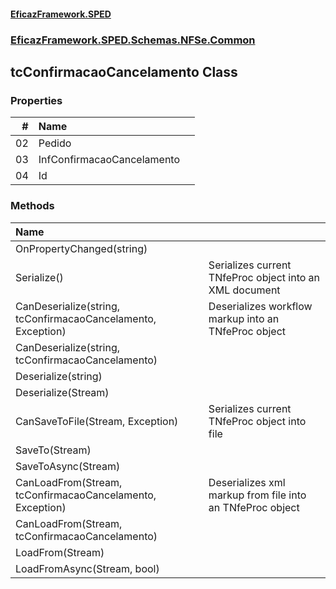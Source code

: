 #### [EficazFramework.SPED](EficazFrameworkSPED.md 'EficazFramework SPED')
### [EficazFramework.SPED.Schemas.NFSe.Common](EficazFramework.SPED.Schemas.NFSe.Common.md 'EficazFramework.SPED.Schemas.NFSe.Common')

## tcConfirmacaoCancelamento Class
### Properties

| # | Name | |
| ---: | :--- | :--- |
| 02 | Pedido |  |
| 03 | InfConfirmacaoCancelamento |  |
| 04 | Id |  |
### Methods

| Name | |
| :--- | :--- |
| OnPropertyChanged(string) |  |
| Serialize() | Serializes current TNfeProc object into an XML document |
| CanDeserialize(string, tcConfirmacaoCancelamento, Exception) | Deserializes workflow markup into an TNfeProc object |
| CanDeserialize(string, tcConfirmacaoCancelamento) |  |
| Deserialize(string) |  |
| Deserialize(Stream) |  |
| CanSaveToFile(Stream, Exception) | Serializes current TNfeProc object into file |
| SaveTo(Stream) |  |
| SaveToAsync(Stream) |  |
| CanLoadFrom(Stream, tcConfirmacaoCancelamento, Exception) | Deserializes xml markup from file into an TNfeProc object |
| CanLoadFrom(Stream, tcConfirmacaoCancelamento) |  |
| LoadFrom(Stream) |  |
| LoadFromAsync(Stream, bool) |  |
